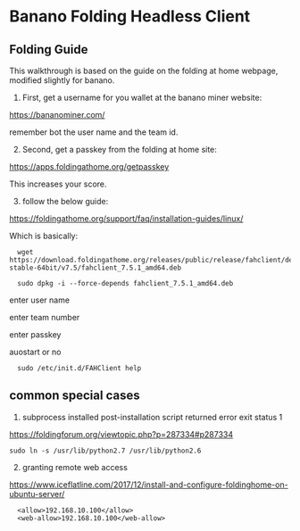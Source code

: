 # Banano Folding Headless Client

## Folding Guide

This walkthrough is based on the guide on the folding at home webpage, modified slightly for banano.

1) First, get a username for you wallet at the banano miner website:

<https://bananominer.com/>

remember bot the user name and the team id.

2) Second, get a passkey from the folding at home site:

<https://apps.foldingathome.org/getpasskey>

This increases your score.

3) follow the below guide:

<https://foldingathome.org/support/faq/installation-guides/linux/>

Which is basically:

      wget https://download.foldingathome.org/releases/public/release/fahclient/debian-stable-64bit/v7.5/fahclient_7.5.1_amd64.deb

      sudo dpkg -i --force-depends fahclient_7.5.1_amd64.deb

enter user name

enter team number

enter passkey

auostart or no

      sudo /etc/init.d/FAHClient help


## common special cases

1) subprocess installed post-installation script returned error exit status 1

https://foldingforum.org/viewtopic.php?p=287334#p287334

    sudo ln -s /usr/lib/python2.7 /usr/lib/python2.6

2) granting remote web access

https://www.iceflatline.com/2017/12/install-and-configure-foldinghome-on-ubuntu-server/

      <allow>192.168.10.100</allow>
      <web-allow>192.168.10.100</web-allow>
